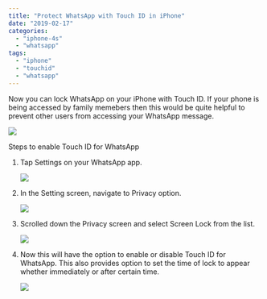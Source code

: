 ```yaml
---
title: "Protect WhatsApp with Touch ID in iPhone"
date: "2019-02-17"
categories: 
  - "iphone-4s"
  - "whatsapp"
tags: 
  - "iphone"
  - "touchid"
  - "whatsapp"
---
```


Now you can lock WhatsApp on your iPhone with Touch ID. If your phone is being accessed by family memebers then this would be quite helpful to prevent other users from accessing your WhatsApp message.

![](/assets/images/IMG_5806.png)

Steps to enable Touch ID for WhatsApp

1. Tap Settings on your WhatsApp app.
    
    ![](/assets/images/IMG_5808.png)
2. In the Setting screen, navigate to Privacy option.
    
    ![](/assets/images/IMG_5809.png)
3. Scrolled down the Privacy screen and select Screen Lock from the list.
    
    ![](/assets/images/IMG_5810.png)
4. Now this will have the option to enable or disable Touch ID for WhatsApp. This also provides option to set the time of lock to appear whether immediately or after certain time.
    
    ![](/assets/images/IMG_5811.png)
